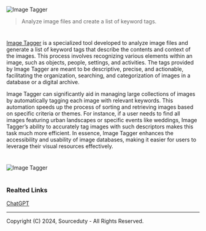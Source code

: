 ![Image Tagger](https://github.com/sourceduty/Image_Tagger/assets/123030236/6baeb121-2b35-40c0-b92e-d9d4c2a00d07)

> Analyze image files and create a list of keyword tags.

#

[Image Tagger](https://chatgpt.com/g/g-Slcp7uEaT-image-tagger) is a specialized tool developed to analyze image files and generate a list of keyword tags that describe the contents and context of the images. This process involves recognizing various elements within an image, such as objects, people, settings, and activities. The tags provided by Image Tagger are meant to be descriptive, precise, and actionable, facilitating the organization, searching, and categorization of images in a database or a digital archive.

Image Tagger can significantly aid in managing large collections of images by automatically tagging each image with relevant keywords. This automation speeds up the process of sorting and retrieving images based on specific criteria or themes. For instance, if a user needs to find all images featuring urban landscapes or specific events like weddings, Image Tagger’s ability to accurately tag images with such descriptors makes this task much more efficient. In essence, Image Tagger enhances the accessibility and usability of image databases, making it easier for users to leverage their visual resources effectively.

#

![Image Tagger](https://github.com/user-attachments/assets/cc1818c3-8df6-4617-8aa0-eb4c0515b403)

#
### Realted Links

[ChatGPT](https://github.com/sourceduty/ChatGPT)

***
Copyright (C) 2024, Sourceduty - All Rights Reserved.
